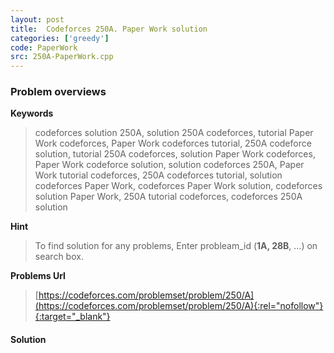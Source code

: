 ```yaml
---
layout: post
title:  Codeforces 250A. Paper Work solution
categories: ['greedy']
code: PaperWork
src: 250A-PaperWork.cpp
---
```

### **Problem overviews**

**Keywords**
> codeforces solution 250A, solution 250A codeforces, tutorial Paper Work codeforces, Paper Work codeforces tutorial, 250A codeforce solution, tutorial 250A codeforces, solution Paper Work codeforces, Paper Work codeforce solution, solution codeforces 250A, Paper Work tutorial codeforces, 250A codeforces tutorial, solution codeforces Paper Work, codeforces Paper Work solution, codeforces solution Paper Work, 250A tutorial codeforces, codeforces 250A solution

**Hint**
> To find solution for any problems, Enter probleam_id (**1A, 28B**, ...) on search box. 

**Problems Url**
> [https://codeforces.com/problemset/problem/250/A](https://codeforces.com/problemset/problem/250/A){:rel="nofollow"}{:target="_blank"}

#### **Solution**



